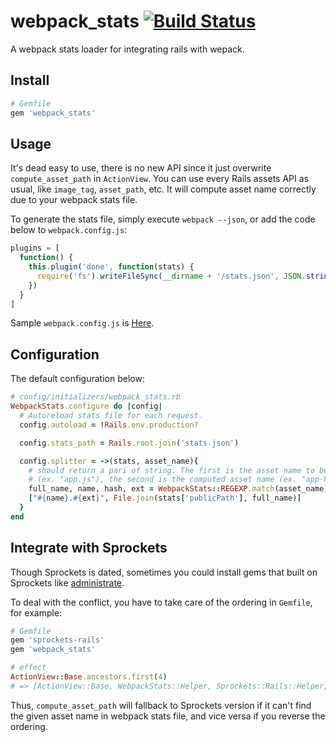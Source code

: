 # webpack_stats [![Build Status](https://travis-ci.org/tonytonyjan/webpack_stats.svg?branch=master)](https://travis-ci.org/tonytonyjan/webpack_stats)

A webpack stats loader for integrating rails with wepack.

## Install

```ruby
# Gemfile
gem 'webpack_stats'
```

## Usage

It's dead easy to use, there is no new API since it just overwrite `compute_asset_path` in `ActionView`. You can use every Rails assets API as usual, like `image_tag`, `asset_path`, etc. It will compute asset name correctly due to your webpack stats file.

To generate the stats file, simply execute `webpack --json`, or add the code below to `webpack.config.js`:

```js
plugins = [
  function() {
    this.plugin('done', function(stats) {
      require('fs').writeFileSync(__dirname + '/stats.json', JSON.stringify(stats.toJson()))
    })
  }
]
```

Sample `webpack.config.js` is [Here](https://github.com/tonytonyjan/rails_on_webpack/blob/master/webpack.config.js).

## Configuration

The default configuration below:

```ruby
# config/initializers/webpack_stats.rb
WebpackStats.configure do |config|
  # Autoreload stats file for each request.
  config.autoload = !Rails.env.production?

  config.stats_path = Rails.root.join('stats.json')

  config.splitter = ->(stats, asset_name){
    # should return a pari of string. The first is the asset name to be computed
    # (ex. "app.js"), the second is the computed asset name (ex. "app-hash.js").
    full_name, name, hash, ext = WebpackStats::REGEXP.match(asset_name).to_a
    ["#{name}.#{ext}", File.join(stats['publicPath'], full_name)]
  }
end
```

## Integrate with Sprockets

Though Sprockets is dated, sometimes you could install gems that built on Sprockets like [administrate](https://github.com/thoughtbot/administrate).

To deal with the conflict, you have to take care of the ordering in `Gemfile`, for example:

```ruby
# Gemfile
gem 'sprockets-rails'
gem 'webpack_stats'

# effect
ActionView::Base.ancestors.first(4)
# => [ActionView::Base, WebpackStats::Helper, Sprockets::Rails::Helper, Sprockets::Rails::Utils]
```

Thus, `compute_asset_path` will fallback to Sprockets version if it can't find the given asset name in webpack stats file, and vice versa if you reverse the ordering.